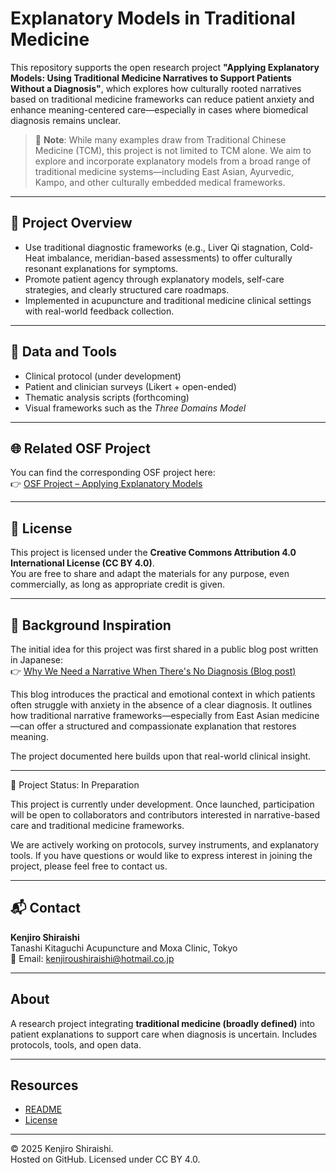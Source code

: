 # Explanatory Models in Traditional Medicine

This repository supports the open research project **"Applying Explanatory Models: Using Traditional Medicine Narratives to Support Patients Without a Diagnosis"**, which explores how culturally rooted narratives based on traditional medicine frameworks can reduce patient anxiety and enhance meaning-centered care—especially in cases where biomedical diagnosis remains unclear.

> 🔄 **Note**: While many examples draw from Traditional Chinese Medicine (TCM), this project is not limited to TCM alone. We aim to explore and incorporate explanatory models from a broad range of traditional medicine systems—including East Asian, Ayurvedic, Kampo, and other culturally embedded medical frameworks.

---

## 📘 Project Overview

- Use traditional diagnostic frameworks (e.g., Liver Qi stagnation, Cold-Heat imbalance, meridian-based assessments) to offer culturally resonant explanations for symptoms.  
- Promote patient agency through explanatory models, self-care strategies, and clearly structured care roadmaps.  
- Implemented in acupuncture and traditional medicine clinical settings with real-world feedback collection.

---

## 🧪 Data and Tools

- Clinical protocol (under development)  
- Patient and clinician surveys (Likert + open-ended)  
- Thematic analysis scripts (forthcoming)  
- Visual frameworks such as the *Three Domains Model*

---

## 🌐 Related OSF Project

You can find the corresponding OSF project here:  
👉 [OSF Project – Applying Explanatory Models](https://osf.io/cxetp/wiki/home/)

---

## 📝 License

This project is licensed under the **Creative Commons Attribution 4.0 International License (CC BY 4.0)**.  
You are free to share and adapt the materials for any purpose, even commercially, as long as appropriate credit is given.

---

## 🌱 Background Inspiration

The initial idea for this project was first shared in a public blog post written in Japanese:  
👉 [Why We Need a Narrative When There's No Diagnosis (Blog post)](https://jikotiryousoudan.com/tanashi/blog/14802/)

This blog introduces the practical and emotional context in which patients often struggle with anxiety in the absence of a clear diagnosis. It outlines how traditional narrative frameworks—especially from East Asian medicine—can offer a structured and compassionate explanation that restores meaning.

The project documented here builds upon that real-world clinical insight.

---

🚧 Project Status: In Preparation

This project is currently under development. Once launched, participation will be open to collaborators and contributors interested in narrative-based care and traditional medicine frameworks.

We are actively working on protocols, survey instruments, and explanatory tools. If you have questions or would like to express interest in joining the project, please feel free to contact us.

---

## 📬 Contact

**Kenjiro Shiraishi**  
Tanashi Kitaguchi Acupuncture and Moxa Clinic, Tokyo  
📧 Email: kenjiroushiraishi@hotmail.co.jp

---

## About

A research project integrating **traditional medicine (broadly defined)** into patient explanations to support care when diagnosis is uncertain. Includes protocols, tools, and open data.

---

## Resources

- [README](./README.md)  
- [License](./LICENSE)

---

© 2025 Kenjiro Shiraishi.  
Hosted on GitHub. Licensed under CC BY 4.0.

